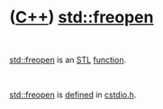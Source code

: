 
 

 

 

 

 

([C++](Cpp.md)) [std::freopen](CppFreopen.md)
===============================================

 

[std::freopen](CppFreopen.md) is an [STL](CppStl.md)
[function](CppFunction.md).

 

[std::freopen](CppFreopen.md) is [defined](CppDefinition.md) in
[cstdio.h](CppCstdioH.md).

 

 

 

 

 

 

